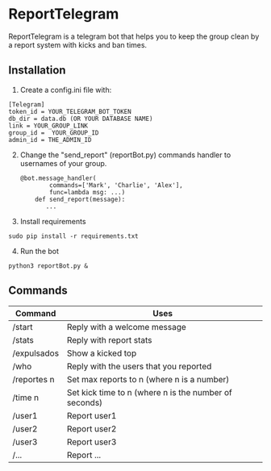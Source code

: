 # ReportTelegram
ReportTelegram is a telegram bot that helps you to keep the group clean by a report system with kicks and ban times.

## Installation
1. Create a config.ini file with:

  ```
  [Telegram]
  token_id = YOUR_TELEGRAM_BOT_TOKEN
  db_dir = data.db (OR YOUR DATABASE NAME)
  link = YOUR_GROUP_LINK
  group_id =  YOUR_GROUP_ID
  admin_id = THE_ADMIN_ID
  ```

2. Change the "send_report" (reportBot.py) commands handler to usernames of your group.
    ```
    @bot.message_handler(
            commands=['Mark', 'Charlie', 'Alex'],
            func=lambda msg: ...)
        def send_report(message):
           ...
    ```

3. Install requirements
  ```
  sudo pip install -r requirements.txt
  ```

4. Run the bot
  ```
  python3 reportBot.py &
  ```

## Commands
Command | Uses
------- | -----
/start | Reply with a welcome message
/stats | Reply with report stats
/expulsados | Show a kicked top
/who | Reply with the users that you reported
/reportes n | Set max reports to n (where n is a number)
/time n | Set kick time to n (where n is the number of seconds)
/user1 | Report user1
/user2 | Report user2
/user3 | Report user3
/...   | Report ...